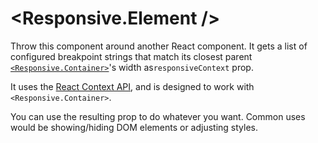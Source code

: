 # <Responsive.Element />

Throw this component around another React component. It gets a list of
configured breakpoint strings that match its closest parent [`<Responsive.Container>`](/?path=/story/planets-responsive-moons-container--sandbox)'s width as`responsiveContext` prop.

It uses the [React Context API](https://reactjs.org/docs/context.html), and is designed to work with `<Responsive.Container>`.

You can use the resulting prop to do whatever you want. Common uses would be showing/hiding DOM elements or adjusting styles.
